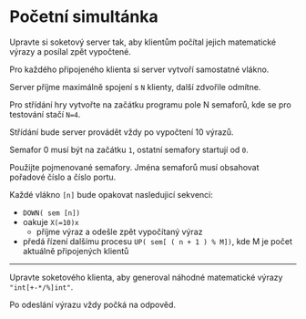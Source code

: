 # Početní simultánka

Upravte si soketový server tak, aby klientům počítal jejich matematické výrazy a posílal zpět vypočtené.

Pro každého připojeného klienta si server vytvoří samostatné vlákno.

Server příjme maximálně spojení s `N` klienty, další zdvořile odmítne.

Pro střídání hry vytvořte na začátku programu pole N semaforů, kde se pro testování stačí `N=4`.

Střídání bude server provádět vždy po vypočtení 10 výrazů.

Semafor 0 musí být na začátku `1`, ostatní semafory startují od `0`.

Použijte pojmenované semafory. Jména semaforů musí obsahovat pořadové číslo a číslo portu.

Každé vlákno `[n]` bude opakovat nasledujicí sekvenci:

- `DOWN( sem [n])`
- oakuje `X(=10)x`
  - příjme výraz a odešle zpět vypočítaný výraz
- předá řízení dalšímu procesu `UP( sem[ ( n + 1 ) % M])`, kde M je počet aktuálně připojených klientů

---

Upravte soketového klienta, aby generoval náhodné matematické výrazy `"int[+-*/%]int"`.

Po odeslání výrazu vždy počká na odpověd.